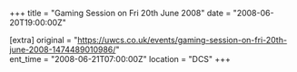 +++
title = "Gaming Session on Fri 20th June 2008"
date = "2008-06-20T19:00:00Z"

[extra]
original = "https://uwcs.co.uk/events/gaming-session-on-fri-20th-june-2008-1474489010986/"    
ent_time = "2008-06-21T07:00:00Z"
location = "DCS"
+++



